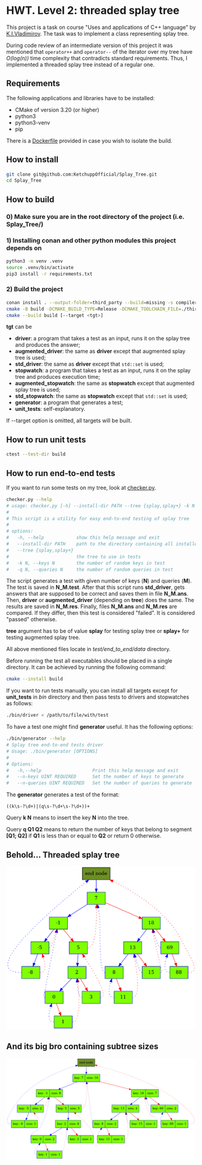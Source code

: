 # HWT. Level 2: threaded splay tree

This project is a task on course "Uses and applications of C++ language" by
[K.I.Vladimirov](https://github.com/tilir). The task was to implement a class representing splay
tree.

During code review of an intermediate version of this project it was mentioned that `operator++`
and `operator--` of the iterator over my tree have *O(log(n))* time complexity that contradicts
standard requirements. Thus, I implemented a threaded splay tree instead of a regular one.

## Requirements

The following applications and libraries have to be installed:

- CMake of version 3.20 (or higher)
- python3
- python3-venv
- pip

There is a [Dockerfile](/Dockerfile) provided in case you wish to isolate the build.

## How to install

```bash
git clone git@github.com:KetchuppOfficial/Splay_Tree.git
cd Splay_Tree
```

## How to build

### 0) Make sure you are in the root directory of the project (i.e. Splay_Tree/)

### 1) Installing conan and other python modules this project depends on

```bash
python3 -m venv .venv
source .venv/bin/activate
pip3 install -r requirements.txt
```

### 2) Build the project

```bash
conan install . --output-folder=third_party --build=missing -s compiler.cppstd=23
cmake -B build -DCMAKE_BUILD_TYPE=Release -DCMAKE_TOOLCHAIN_FILE=./third_party/conan_toolchain.cmake
cmake --build build [--target <tgt>]
```

**tgt** can be

- **driver**: a program that takes a test as an input, runs it on the splay tree and produces the
              answer;
- **augmented_driver**: the same as **driver** except that augmented splay tree is used;
- **std_driver**: the same as **driver** except that `std::set` is used;
- **stopwatch**: a program that takes a test as an input, runs it on the splay tree and produces
                 execution time;
- **augmented_stopwatch**: the same as **stopwatch** except that augmented splay tree is used;
- **std_stopwatch**: the same as **stopwatch** except that `std::set` is used;
- **generator**: a program that generates a test;
- **unit_tests**: self-explanatory.

If --target option is omitted, all targets will be built.

## How to run unit tests

```bash
ctest --test-dir build
```

## How to run end-to-end tests

If you want to run some tests on my tree, look at [checker.py](/test/end_to_end/checker.py).

```bash
checker.py --help
# usage: checker.py [-h] --install-dir PATH --tree {splay,splay+} -k N -q N
#
# This script is a utility for easy end-to-end testing of splay tree
#
# options:
#   -h, --help            show this help message and exit
#   --install-dir PATH    path to the directory containing all installed executables produced by the build system
#   --tree {splay,splay+}
#                         the tree to use in tests
#   -k N, --keys N        the number of random keys in test
#   -q N, --queries N     the number of random queries in test
```

The script generates a test with given number of keys (**N**) and queries (**M**). The test is saved
in **N_M.test**. After that this script runs **std_driver**, gets answers that are supposed to be
correct and saves them in file **N_M.ans**. Then, **driver** or **augmented_driver** (depending on
**tree**) does the same. The results are saved in **N_M.res**. Finally, files **N_M.ans** and
**N_M.res** are compared. If they differ, then this test is considered "failed". It is considered
"passed" otherwise.

**tree** argument has to be of value **splay** for testing splay tree or **splay+** for testing
augmented splay tree.

All above mentioned files locate in *test/end_to_end/data* directory.

Before running the test all executables should be placed in a single directory. It can be achieved by
running the following command:

```bash
cmake --install build
```

If you want to run tests manually, you can install all targets except for **unit_tests** in *bin*
directory and then pass tests to drivers and stopwatches as follows:

```bash
./bin/driver < /path/to/file/with/test
```

To have a test one might find **generator** useful. It has the following options:

```bash
./bin/generator --help
# Splay tree end-to-end tests driver
# Usage: ./bin/generator [OPTIONS]
#
# Options:
#   -h,--help                   Print this help message and exit
#   --n-keys UINT REQUIRED      Set the number of keys to generate
#   --n-queries UINT REQUIRED   Set the number of queries to generate
```

The **generator** generates a test of the format:

```text
((k\s-?\d+)|(q\s-?\d+\s-?\d+))+
```

Query **k N** means to insert the key **N** into the tree.

Query **q Q1 Q2** means to return the number of keys that belong to segment **[Q1; Q2]** if
**Q1** is less than or equal to **Q2** or return 0 otherwise.

## Behold... Threaded splay tree

![dump](/images/splay_tree.png)

## And its big bro containing subtree sizes

![dump](/images/augmented_splay_tree.png)
